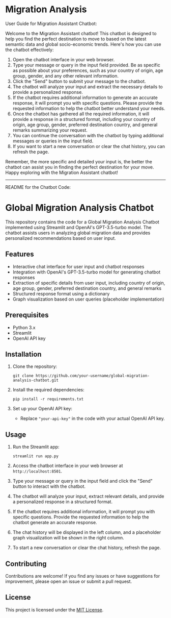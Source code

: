 # Migration Analysis
User Guide for Migration Assistant Chatbot:

Welcome to the Migration Assistant chatbot! This chatbot is designed to help you find the perfect destination to move to based on the latest semantic data and global socio-economic trends. Here's how you can use the chatbot effectively:

1. Open the chatbot interface in your web browser.
2. Type your message or query in the input field provided. Be as specific as possible about your preferences, such as your country of origin, age group, gender, and any other relevant information.
3. Click the "Send" button to submit your message to the chatbot.
4. The chatbot will analyze your input and extract the necessary details to provide a personalized response.
5. If the chatbot requires additional information to generate an accurate response, it will prompt you with specific questions. Please provide the requested information to help the chatbot better understand your needs.
6. Once the chatbot has gathered all the required information, it will provide a response in a structured format, including your country of origin, age group, gender, preferred destination country, and general remarks summarizing your request.
7. You can continue the conversation with the chatbot by typing additional messages or queries in the input field.
8. If you want to start a new conversation or clear the chat history, you can refresh the page.

Remember, the more specific and detailed your input is, the better the chatbot can assist you in finding the perfect destination for your move. Happy exploring with the Migration Assistant chatbot!

---

README for the Chatbot Code:

# Global Migration Analysis Chatbot

This repository contains the code for a Global Migration Analysis Chatbot implemented using Streamlit and OpenAI's GPT-3.5-turbo model. The chatbot assists users in analyzing global migration data and provides personalized recommendations based on user input.

## Features

- Interactive chat interface for user input and chatbot responses
- Integration with OpenAI's GPT-3.5-turbo model for generating chatbot responses
- Extraction of specific details from user input, including country of origin, age group, gender, preferred destination country, and general remarks
- Structured response format using a dictionary
- Graph visualization based on user queries (placeholder implementation)

## Prerequisites

- Python 3.x
- Streamlit
- OpenAI API key

## Installation

1. Clone the repository:
   ```
   git clone https://github.com/your-username/global-migration-analysis-chatbot.git
   ```

2. Install the required dependencies:
   ```
   pip install -r requirements.txt
   ```

3. Set up your OpenAI API key:
   - Replace `"your-api-key"` in the code with your actual OpenAI API key.

## Usage

1. Run the Streamlit app:
   ```
   streamlit run app.py
   ```

2. Access the chatbot interface in your web browser at `http://localhost:8501`.

3. Type your message or query in the input field and click the "Send" button to interact with the chatbot.

4. The chatbot will analyze your input, extract relevant details, and provide a personalized response in a structured format.

5. If the chatbot requires additional information, it will prompt you with specific questions. Provide the requested information to help the chatbot generate an accurate response.

6. The chat history will be displayed in the left column, and a placeholder graph visualization will be shown in the right column.

7. To start a new conversation or clear the chat history, refresh the page.

## Contributing

Contributions are welcome! If you find any issues or have suggestions for improvement, please open an issue or submit a pull request.

## License

This project is licensed under the [MIT License](LICENSE).
